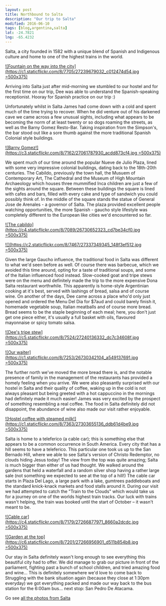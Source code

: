 ```yaml
---
layout: post
title: Northbound to Salta
description: "Our trip to Salta"
modified: 2016-06-10
tags: [blog,argentina,salta]
lat: -24.7821
lng: -65.4232
---
```


Salta, a city founded in 1582 with a unique blend of Spanish and Indigenous culture and home to one of the highest trains in the world.

[![Fountain on the way into the city](https://c1.staticflickr.com/8/7705/27239679032_c012474d54.jpg =500x375)](https://www.flickr.com/photos/140698305@N05/27239679032/in/album-72157668972018126/)

Arriving into Salta just after mid-morning we stumbled to our hostel and for the first time on our trip, Dee was able to understand the Spanish-speaking receptionist. Hooray for Spanish practice on our trip :)

Unfortunately whilst in Salta James had come down with a cold and spent much of the time trying to recover. When he did venture out of his darkened cave we came across a few unusual sights, including what appears to be becoming the norm of at least twenty or so dogs roaming the streets, as well as the Barny Gomez Resto-Bar. Taking inspiration from the Simpson's, the bar stood out like a sore thumb against the more traditional Spanish Colonial style buildings.

[![Barny Gomez!](https://c3.staticflickr.com/8/7162/27061787930_acdd873cf4.jpg =500x375)](https://www.flickr.com/photos/140698305@N05/27061787930/in/album-72157668972018126/)


We spent much of our time around the popular Nueve de Julio Plaza, lined with some very impressive colonial buildings, dating back to the 18th-20th centuries. The Cabildo, previously the town hall, the Musuem of Contemporary Art, The Cathedral and the Museum of High Mountain Archaeology which houses three mummified Inca children are just a few of the sights around the square. Between these buildings the square is lined with cafes and bars, filled with every cake and type of sandwich you could possibly think of. In the middle of the square stands the statue of General Jose de Arenales - a governor of Salta. The plaza provided excellent people watching opportunities, the more Spanish - gaucho style lifestyle was completely different to the European like cities we'd encountered so far.

[![The cabildo](https://c4.staticflickr.com/8/7089/26730652323_cd7be34cf0.jpg =500x375)](https://www.flickr.com/photos/140698305@N05/26730652323/in/album-72157668972018126/) 

[![](https://c2.staticflickr.com/8/7467/27337349345_148f3ef512.jpg =500x375)](https://www.flickr.com/photos/140698305@N05/27337349345/in/album-72157668972018126/) 


Given the large Gaucho influence, the traditional food in Salta was different to what we'd seen before as well. Of course there was barbecue, which we avoided this time around, opting for a taste of traditional soups, and some of the Italian influenced food instead. Slow-cooked goat and tripe stews were on the menu and definitely made the trip to the more expensive Dona Salta restaurant worthwhile. This apparently is home-style Argentinian cooking at it's best, served with lashings of bread, salsa and of course wine. On another of the days, Dee came across a place who'd only just opened and ordered the Menu Del Dia for $7aud and could barely finish it, homemade vegetable soup, Italian meatballs and of course more bread. Bread seems to be the staple beginning of each meal; here, you don't just get one piece either, it's usually a full basket with oils, flavoured mayonnaise or spicy tomato salsa.

[![Dee's tripe stew](https://c5.staticflickr.com/8/7524/27240136332_dc7c34608f.jpg =500x375)](https://www.flickr.com/photos/140698305@N05/27240136332/in/album-72157668972018126/)

[![Our waiter](https://c1.staticflickr.com/8/7253/26730342104_a549137691.jpg =500x375)](https://www.flickr.com/photos/140698305@N05/26730342104/in/album-72157668972018126/)

The further north we've moved the more bread there is, and the notable presence of family in the management of the restaurants has provided a homely feeling when you arrive. We were also pleasantly surprised with our hostel in Salta and their quality of coffee, waking up in the cold is not always pleasant but being greeted with a hot cappuccino in the mornings had definitely made it much easier! James was very excited by the prospect of something resembling a real coffee. The food in Salta definitely did not disappoint, the abundance of wine also made our visit rather enjoyable.

[![Hostel coffee with steamed milk!](https://c1.staticflickr.com/8/7363/27303655136_ddb61d4be9.jpg =500x375)](https://www.flickr.com/photos/140698305@N05/27303655136/in/album-72157668972018126/)

Salta is home to a teleferico (a cable car); this is something else that appears to be a common occurrence in South America. Every city that has a hill seems to have a teleferico. This particular one took us up to the San Bernado Hill, where we able to see Salta's version of Christo Redemptor, no clouds hiding Jesus today! The view from the top was quite amazing; Salta is much bigger than either of us had thought. We walked around the gardens that held a waterfall and a random silver shop having a rather large sale (not something we expected to see at the top of a hill!) The cable car starts in Plaza Del Lago, a large park with a lake, gumtrees paddleboats and the standard knick-knack markets and food stalls around it. During our visit we had attempted to catch the "Train to the Clouds" which would take us for a journey on one of the worlds highest train tracks. Our luck with trains wasn't helping, the train was booked until the start of October – it wasn't meant to be.

[![Cable car](https://c4.staticflickr.com/8/7179/27266877971_8660a2dcdc.jpg =500x375)](https://www.flickr.com/photos/140698305@N05/27266877971/in/album-72157668972018126/)

[![Garden at the top](https://c6.staticflickr.com/8/7201/27266956901_d511b854b8.jpg =500x375)](https://www.flickr.com/photos/140698305@N05/27266956901/in/album-72157668972018126/)

Our stay in Salta definitely wasn't long enough to see everything this beautiful city had to offer. We did manage to grab our picture in front of the parliament, fighting past a bunch of school children, and tried amazing food and wine... This is definitely somewhere we'd love to come back to Struggling with the bank situation again (because they close at 1:30pm everyday) we got everything packed and made our way back to the bus station for the 6:00am bus... next stop: San Pedro De Atacama.


Go see [all the photos from Salta](https://www.flickr.com/photos/140698305@N05/albums/72157668972018126)